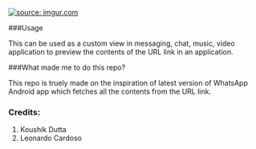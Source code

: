 <a href="//imgur.com/RRh9qzz"><img src="http://imgur.com/RRh9qzz.gif" title="source: imgur.com" /></a>

###Usage

This can be used as a custom view in messaging, chat, music, video application to preview the contents of the URL link in an application.

###What made me to do this repo?

This repo is truely made on the inspiration of latest version of WhatsApp Android app which fetches all the contents from the URL link.

### Credits:
1. Koushik Dutta
2. Leonardo Cardoso



